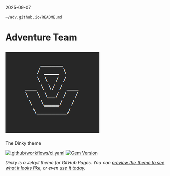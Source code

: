 2025-09-07    

```
~/adv.github.io/README.md
```

# Adventure Team

![ADV Thumbnail](adv-ascii-art.png)
-----


The Dinky theme

[![.github/workflows/ci.yaml](https://github.com/adv-superuser/adv.github.io/actions/workflows/ci.yaml/badge.svg)](https://github.com/adv-superuser/adv.github.io/actions/workflows/ci.yaml) [![Gem Version](https://badge.fury.io/rb/jekyll-theme-dinky.svg)](https://badge.fury.io/rb/jekyll-theme-dinky)

*Dinky is a Jekyll theme for GitHub Pages. You can [preview the theme to see what it looks like](http://pages-themes.github.io/dinky), or even [use it today](#usage).*


